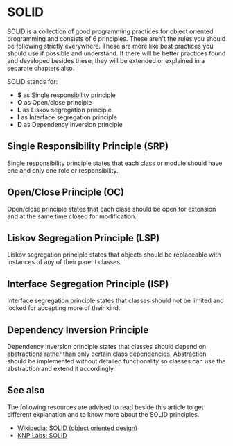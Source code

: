 # SOLID

SOLID is a collection of good programming practices for object oriented programming
and consists of 6 principles. These aren't the rules you should be following
strictly everywhere. These are more like best practices you should use if possible
and understand. If there will be better practices found and developed besides
these, they will be extended or explained in a separate chapters also.

SOLID stands for:

* **S** as Single responsibility principle
* **O** as Open/close principle
* **L** as Liskov segregation principle
* **I** as Interface segregation principle
* **D** as Dependency inversion principle

## Single Responsibility Principle (SRP)

Single responsibility principle states that each class or module should have
one and only one role or responsibility.

## Open/Close Principle (OC)

Open/close principle states that each class should be open for extension and at
the same time closed for modification.

## Liskov Segregation Principle (LSP)

Liskov segregation principle states that objects should be replaceable with instances
of any of their parent classes.

## Interface Segregation Principle (ISP)

Interface segregation principle states that classes should not be limited and
locked for accepting more of their kind.

## Dependency Inversion Principle

Dependency inversion principle states that classes should depend on abstractions
rather than only certain class dependencies. Abstraction should be implemented
without detailed functionality so classes can use the abstraction and extend it
accordingly.

## See also

The following resources are advised to read beside this article to get different
explanation and to know more about the SOLID principles.

* [Wikipedia: SOLID (object oriented design)](https://en.wikipedia.org/wiki/SOLID_(object-oriented_design))
* [KNP Labs: SOLID](http://knplabs.com/fr/blog/back-to-basics-solid-single-responsiblity-principle-srp)
